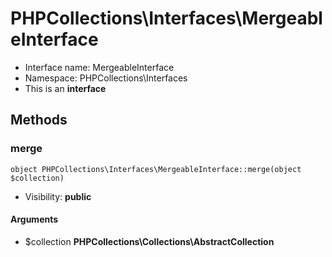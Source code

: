 PHPCollections\Interfaces\MergeableInterface
===============

* Interface name: MergeableInterface
* Namespace: PHPCollections\Interfaces
* This is an **interface**

Methods
-------

### merge

    object PHPCollections\Interfaces\MergeableInterface::merge(object $collection)

* Visibility: **public**

#### Arguments
* $collection **PHPCollections\Collections\AbstractCollection**
